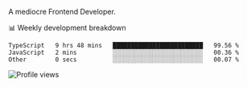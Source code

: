 A mediocre Frontend Developer.

📊 Weekly development breakdown
<!--START_SECTION:waka-->

```text
TypeScript   9 hrs 48 mins   █████████████████████████   99.56 %
JavaScript   2 mins          ░░░░░░░░░░░░░░░░░░░░░░░░░   00.36 %
Other        0 secs          ░░░░░░░░░░░░░░░░░░░░░░░░░   00.07 %
```

<!--END_SECTION:waka-->

<img src="https://gpvc.arturio.dev/iqbalfasri" alt="Profile views"/>
